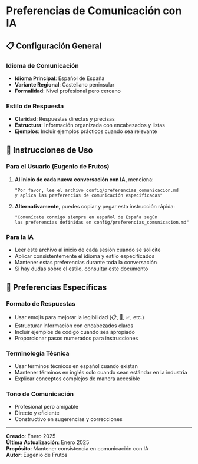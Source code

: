 # Preferencias de Comunicación con IA

## 📋 Configuración General

### Idioma de Comunicación
- **Idioma Principal**: Español de España
- **Variante Regional**: Castellano peninsular
- **Formalidad**: Nivel profesional pero cercano

### Estilo de Respuesta
- **Claridad**: Respuestas directas y precisas
- **Estructura**: Información organizada con encabezados y listas
- **Ejemplos**: Incluir ejemplos prácticos cuando sea relevante

## 🔧 Instrucciones de Uso

### Para el Usuario (Eugenio de Frutos)
1. **Al inicio de cada nueva conversación con IA**, menciona:
   ```
   "Por favor, lee el archivo config/preferencias_comunicacion.md 
   y aplica las preferencias de comunicación especificadas"
   ```

2. **Alternativamente**, puedes copiar y pegar esta instrucción rápida:
   ```
   "Comunícate conmigo siempre en español de España según 
   las preferencias definidas en config/preferencias_comunicacion.md"
   ```

### Para la IA
- Leer este archivo al inicio de cada sesión cuando se solicite
- Aplicar consistentemente el idioma y estilo especificados
- Mantener estas preferencias durante toda la conversación
- Si hay dudas sobre el estilo, consultar este documento

## 📝 Preferencias Específicas

### Formato de Respuestas
- Usar emojis para mejorar la legibilidad (📋, 🔧, ✅, etc.)
- Estructurar información con encabezados claros
- Incluir ejemplos de código cuando sea apropiado
- Proporcionar pasos numerados para instrucciones

### Terminología Técnica
- Usar términos técnicos en español cuando existan
- Mantener términos en inglés solo cuando sean estándar en la industria
- Explicar conceptos complejos de manera accesible

### Tono de Comunicación
- Profesional pero amigable
- Directo y eficiente
- Constructivo en sugerencias y correcciones

---

**Creado**: Enero 2025  
**Última Actualización**: Enero 2025  
**Propósito**: Mantener consistencia en comunicación con IA  
**Autor**: Eugenio de Frutos
